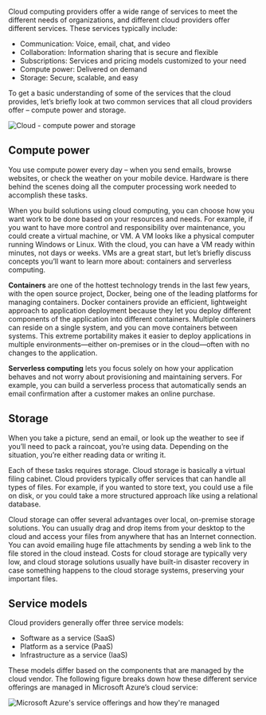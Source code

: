 Cloud computing providers offer a wide range of services to meet the different needs of organizations, and different cloud providers offer different services. These services typically include:

-	Communication: Voice, email, chat, and video
-	Collaboration: Information sharing that is secure and flexible
-	Subscriptions: Services and pricing models customized to your need
-	Compute power: Delivered on demand
-	Storage: Secure, scalable, and easy

To get a basic understanding of some of the services that the cloud provides, let’s briefly look at two common services that all cloud providers offer – compute power and storage. 

![Cloud - compute power and storage](media/3-compute-power-storage.png)

## Compute power
You use compute power every day – when you send emails, browse websites, or check the weather on your mobile device. Hardware is there behind the scenes doing all the computer processing work needed to accomplish these tasks.

When you build solutions using cloud computing, you can choose how you want work to be done based on your resources and needs. For example, if you want to have more control and responsibility over maintenance, you could create a virtual machine, or VM. A VM looks like a physical computer running Windows or Linux. With the cloud, you can have a VM ready within minutes, not days or weeks. VMs are a great start, but let’s briefly discuss concepts you’ll want to learn more about: containers and serverless computing.

**Containers** are one of the hottest technology trends in the last few years, with the open source project, Docker, being one of the leading platforms for managing containers. Docker containers provide an efficient, lightweight approach to application deployment because they let you deploy different components of the application into different containers. Multiple containers can reside on a single system, and you can move containers between systems. This extreme portability makes it easier to deploy applications in multiple environments—either on-premises or in the cloud—often with no changes to the application.

**Serverless computing** lets you focus solely on how your application behaves and not worry about provisioning and maintaining servers. For example, you can build a serverless process that automatically sends an email confirmation after a customer makes an online purchase.

## Storage

When you take a picture, send an email, or look up the weather to see if you’ll need to pack a raincoat, you’re using data. Depending on the situation, you’re either reading data or writing it. 

Each of these tasks requires storage. Cloud storage is basically a virtual filing cabinet. Cloud providers typically offer services that can handle all types of files. For example, if you wanted to store text, you could use a file on disk, or you could take a more structured approach like using a relational database.

Cloud storage can offer several advantages over local, on-premise storage solutions. You can usually drag and drop items from your desktop to the cloud and access your files from anywhere that has an Internet connection. You can avoid emailing huge file attachments by sending a web link to the file stored in the cloud instead. Costs for cloud storage are typically very low, and cloud storage solutions usually have built-in disaster recovery in case something happens to the cloud storage systems, preserving your important files.

## Service models
Cloud providers generally offer three service models:

- Software as a service (SaaS)
- Platform as a service (PaaS)
- Infrastructure as a service (IaaS)

These models differ based on the components that are managed by the cloud vendor. The following figure breaks down how these different service offerings are managed in Microsoft Azure’s cloud service:
  
![Microsoft Azure's service offerings and how they're managed](media/3-azure-services.png)
